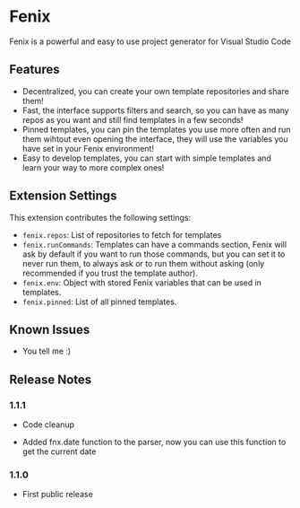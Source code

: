 # Fenix

Fenix is a powerful and easy to use project generator for Visual Studio Code

## Features

- Decentralized, you can create your own template repositories and share them!
- Fast, the interface supports filters and search, so you can have as many repos as you want and still find templates in a few seconds!
- Pinned templates, you can pin the templates you use more often and run them wihtout even opening the interface, they will use the variables you have set in your Fenix environment!
- Easy to develop templates, you can start with simple templates and learn your way to more complex ones!

## Extension Settings

This extension contributes the following settings:

* `fenix.repos`: List of repositories to fetch for templates
* `fenix.runCommands`: Templates can have a commands section, Fenix will ask by default if you want to run those commands, but you can set it to never run them, to always ask or to run them without asking (only recommended if you trust the template author).
* `fenix.env`: Object with stored Fenix variables that can be used in templates.
* `fenix.pinned`: List of all pinned templates.

## Known Issues

- You tell me :)

## Release Notes

### 1.1.1

- Code cleanup

- Added fnx.date function to the parser, now you can use this function to get the current date

### 1.1.0

- First public release